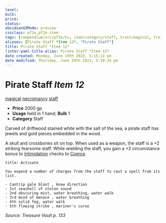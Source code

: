 ```yaml
---
level:
bulk:
price:
status:
obsidianUIMode: preview
cssclass: pf2e,pf2e-item
tags: [compendium/src/pf2e/tv, item/category/staff, trait/magical, trait/necromancy, trait/staff]
aliases: [Pirate Staff *Item 12*, "Pirate Staff"]
title: Pirate Staff *Item 12*
linter-yaml-title-alias: Pirate Staff *Item 12*
date created: Monday, June 19th 2023, 5:15:11 pm
date modified: Thursday, June 29th 2023, 5:30:34 pm
---
```


# Pirate Staff *Item 12*

[magical](rules/traits/magical.md) [necromancy](rules/traits/necromancy.md) [staff](rules/traits/staff.md)  

- **Price** 2000 gp
- **Usage** held in 1 hand; **Bulk** 1
- **Category** Staff

Carved of driftwood stained white with the salt of the sea, a pirate staff has jewels and gold pieces embedded in the wood.

A skull and crossbones sit on top. When used as a weapon, the staff is a +2 striking fearsome staff. While wielding the staff, you gain a +2 circumstance bonus to [Intimidation](compendium/skills.md#Intimidation) checks to [Coerce](rules/actions/coerce.md).

```ad-embed-ability
title: Activate

You expend a number of charges from the staff to cast a spell from its list.

- Cantrip gale blast , know direction
- 1st seashell of stolen sound
- 2nd obscuring mist, water breathing, water walk
- 3rd mind of menace , water breathing
- 4th solid fog, water walk
- 5th flowing strike , mariner's curse
```

*Source: Treasure Vault p. 133*
